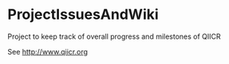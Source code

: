 ProjectIssuesAndWiki
====================

Project to keep track of overall progress and milestones of QIICR

See http://www.qiicr.org
